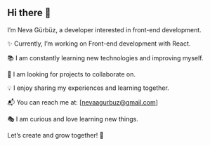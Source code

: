 ## Hi there 👋

I’m Neva Gürbüz, a developer interested in front-end development.

✨ Currently, I’m working on Front-end development with React.

📚 I am constantly learning new technologies and improving myself.

🤝 I am looking for projects to collaborate on.

💡 I enjoy sharing my experiences and learning together.

📬 You can reach me at: [nevaagurbuz@gmail.com]

🎭 I am curious and love learning new things.


Let’s create and grow together! 🚀


